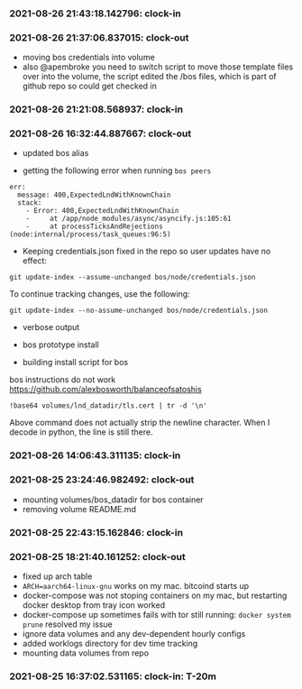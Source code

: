 
### 2021-08-26 21:43:18.142796: clock-in

### 2021-08-26 21:37:06.837015: clock-out

* moving bos credentials into volume
* also @apembroke you need to switch script to move those template files over into the volume, the script edited the /bos files, which is part of github repo so could get checked in

### 2021-08-26 21:21:08.568937: clock-in

### 2021-08-26 16:32:44.887667: clock-out

* updated bos alias

* getting the following error when running `bos peers`

```console
err: 
  message: 400,ExpectedLndWithKnownChain
  stack: 
    - Error: 400,ExpectedLndWithKnownChain
    -     at /app/node_modules/async/asyncify.js:105:61
    -     at processTicksAndRejections (node:internal/process/task_queues:96:5)
```

* Keeping credentials.json fixed in the repo so user updates have no effect:

```console
git update-index --assume-unchanged bos/node/credentials.json
```

To continue tracking changes, use the following:

```console
git update-index --no-assume-unchanged bos/node/credentials.json
```

* verbose output
* bos prototype install

* building install script for bos

bos instructions do not work https://github.com/alexbosworth/balanceofsatoshis
```console
!base64 volumes/lnd_datadir/tls.cert | tr -d '\n'
```

Above command does not actually strip the newline character. When I decode in python, the line is still there.


### 2021-08-26 14:06:43.311135: clock-in

### 2021-08-25 23:24:46.982492: clock-out

* mounting volumes/bos_datadir for bos container
* removing volume README.md

### 2021-08-25 22:43:15.162846: clock-in

### 2021-08-25 18:21:40.161252: clock-out

* fixed up arch table
* `ARCH=aarch64-linux-gnu` works on my mac. bitcoind starts up
* docker-compose was not stoping containers on my mac, but restarting docker desktop from tray icon worked
* docker-compose up sometimes fails with tor still running: `docker system prune` resolved my issue
* ignore data volumes and any dev-dependent hourly configs
* added worklogs directory for dev time tracking
* mounting data volumes from repo

### 2021-08-25 16:37:02.531165: clock-in: T-20m 

